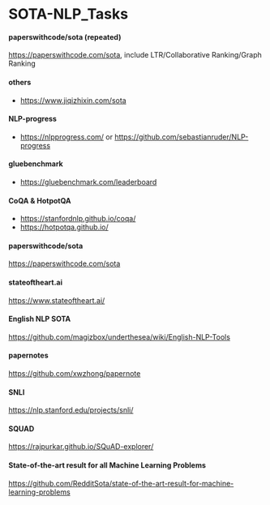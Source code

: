 # SOTA-NLP_Tasks

#### paperswithcode/sota (repeated)
https://paperswithcode.com/sota, include LTR/Collaborative Ranking/Graph Ranking

#### others
- https://www.jiqizhixin.com/sota

#### NLP-progress
- https://nlpprogress.com/ or https://github.com/sebastianruder/NLP-progress  

#### gluebenchmark
- https://gluebenchmark.com/leaderboard

#### CoQA & HotpotQA
- https://stanfordnlp.github.io/coqa/  
- https://hotpotqa.github.io/

#### paperswithcode/sota
https://paperswithcode.com/sota  

#### stateoftheart.ai
https://www.stateoftheart.ai/

#### English NLP SOTA
https://github.com/magizbox/underthesea/wiki/English-NLP-Tools  

#### papernotes
https://github.com/xwzhong/papernote

#### SNLI
https://nlp.stanford.edu/projects/snli/  

#### SQUAD
https://rajpurkar.github.io/SQuAD-explorer/

#### State-of-the-art result for all Machine Learning Problems  
https://github.com/RedditSota/state-of-the-art-result-for-machine-learning-problems

